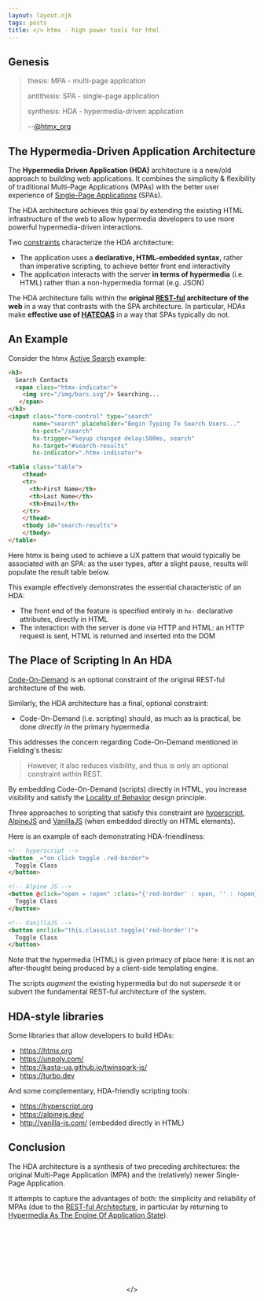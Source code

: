 ```yaml
---
layout: layout.njk
tags: posts
title: </> htmx - high power tools for html
---
```


## Genesis

> thesis: MPA - multi-page application
>
> antithesis: SPA -  single-page application
>
> synthesis: HDA - hypermedia-driven application
>
> \-\-[@htmx_org](https://twitter.com/htmx_org/status/1490318550170357760)

## The Hypermedia-Driven Application Architecture

The **Hypermedia Driven Application (HDA)** architecture is a new/old approach to building web applications.  It combines
the simplicity & flexibility of traditional Multi-Page Applications (MPAs) with the better user experience of 
[Single-Page Applications](https://en.wikipedia.org/wiki/Single-page_application) (SPAs).

The HDA architecture achieves this goal by extending the existing HTML infrastructure of the web to allow hypermedia
 developers to use more powerful hypermedia-driven interactions.
 
Two [constraints](https://www.ics.uci.edu/~fielding/pubs/dissertation/rest_arch_style.htm) characterize the HDA architecture: 

* The application uses a **declarative, HTML-embedded syntax**, rather than imperative scripting, to achieve better front end interactivity
* The application interacts with the server **in terms of hypermedia** (i.e. HTML) rather than a non-hypermedia format (e.g. JSON)

The HDA architecture falls within the **original [REST-ful](https://developer.mozilla.org/en-US/docs/Glossary/REST) 
architecture of the web** in a way that contrasts with the SPA architecture.  In particular, HDAs make **effective use
of [HATEOAS](/essays/hateoas/)** in a way that SPAs typically do not.

## An Example

Consider the htmx [Active Search](/examples/active-search) example:

```html
<h3> 
  Search Contacts 
  <span class="htmx-indicator"> 
    <img src="/img/bars.svg"/> Searching... 
   </span> 
</h3>
<input class="form-control" type="search" 
       name="search" placeholder="Begin Typing To Search Users..." 
       hx-post="/search" 
       hx-trigger="keyup changed delay:500ms, search" 
       hx-target="#search-results" 
       hx-indicator=".htmx-indicator">

<table class="table">
    <thead>
    <tr>
      <th>First Name</th>
      <th>Last Name</th>
      <th>Email</th>
    </tr>
    </thead>
    <tbody id="search-results">
    </tbody>
</table>
```

Here htmx is being used to achieve a UX pattern that would typically be associated with an SPA: as the user types,
after a slight pause, results will populate the result table below.

This example effectively demonstrates the essential characteristic of an HDA:

* The front end of the feature is specified entirely in `hx-` declarative attributes, directly in HTML
* The interaction with the server is done via HTTP and HTML: an HTTP request is sent, HTML is returned and inserted into the DOM

## The Place of Scripting In An HDA

[Code-On-Demand](https://www.ics.uci.edu/~fielding/pubs/dissertation/rest_arch_style.htm#sec_5_1_7) is an optional
constraint of the original REST-ful architecture of the web.

Similarly, the HDA architecture has a final, optional constraint:

* Code-On-Demand (i.e. scripting) should, as much as is practical, be done *directly in* the primary hypermedia

This addresses the concern regarding Code-On-Demand mentioned in Fielding's thesis:

>  However, it also reduces visibility, and thus is only an optional constraint within REST.

By embedding Code-On-Demand (scripts) directly in HTML, you increase visibility and satisfy the 
[Locality of Behavior](/essays/locality-of-behaviour/) design principle.

Three approaches to scripting that satisfy this constraint are [hyperscript](https://hyperscript.org), [AlpineJS](https://alpinejs.dev)
and [VanillaJS](http://vanilla-js.com/) (when embedded directly on HTML elements).

Here is an example of each demonstrating HDA-friendliness:

```html
<!-- hyperscript -->
<button _="on click toggle .red-border">
  Toggle Class
</button>

<!-- Alpine JS -->
<button @click="open = !open" :class="{'red-border' : open, '' : !open}">
  Toggle Class
</button>

<!-- VanillaJS -->
<button onclick="this.classList.toggle('red-border')">
  Toggle Class
</button>
```

Note that the hypermedia (HTML) is given primacy of place here: it is not an after-thought being produced by a client-side
templating engine.

The scripts *augment* the existing hypermedia but do not *supersede* it or subvert the fundamental REST-ful architecture
 of the system.

## HDA-style libraries

Some libraries that allow developers to build HDAs:

* <https://htmx.org>
* <https://unpoly.com/>
* <https://kasta-ua.github.io/twinspark-js/>
* <https://turbo.dev>

And some complementary, HDA-friendly scripting tools:

* <https://hyperscript.org>
* <https://alpinejs.dev/>
* <http://vanilla-js.com/> (embedded directly in HTML)

## Conclusion

The HDA architecture is a synthesis of two preceding architectures: the original Multi-Page Application (MPA) and the
(relatively) newer Single-Page Application.  

It attempts to capture the advantages of both: the simplicity and reliability
of MPAs (due to the [REST-ful Architecture](https://developer.mozilla.org/en-US/docs/Glossary/REST), in particular by
 returning to [Hypermedia As The Engine Of Application State](/essays/hateoas/)).

<div style="padding-top: 120px;padding-bottom:40px;text-align: center">
&lt;/&gt;
</div>